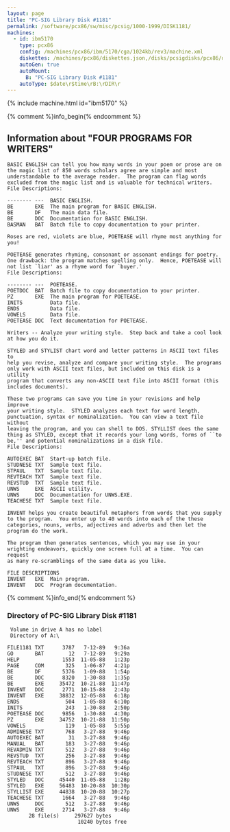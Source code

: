 ```yaml
---
layout: page
title: "PC-SIG Library Disk #1181"
permalink: /software/pcx86/sw/misc/pcsig/1000-1999/DISK1181/
machines:
  - id: ibm5170
    type: pcx86
    config: /machines/pcx86/ibm/5170/cga/1024kb/rev3/machine.xml
    diskettes: /machines/pcx86/diskettes.json,/disks/pcsigdisks/pcx86/diskettes.json
    autoGen: true
    autoMount:
      B: "PC-SIG Library Disk #1181"
    autoType: $date\r$time\rB:\rDIR\r
---
```


{% include machine.html id="ibm5170" %}

{% comment %}info_begin{% endcomment %}

## Information about "FOUR PROGRAMS FOR WRITERS"

    BASIC ENGLISH can tell you how many words in your poem or prose are on
    the magic list of 850 words scholars agree are simple and most
    understandable to the average reader.  The program can flag words
    excluded from the magic list and is valuable for technical writers.
    File Descriptions:
    
    -------- ---  BASIC ENGLISH.
    BE       EXE  The main program for BASIC ENGLISH.
    BE       DF   The main data file.
    BE       DOC  Documentation for BASIC ENGLISH.
    BASMAN   BAT  Batch file to copy documentation to your printer.
    
    Roses are red, violets are blue, POETEASE will rhyme most anything for
    you!
    
    POETEASE generates rhyming, consonant or assonant endings for poetry.
    One drawback: the program matches spelling only.  Hence, POETEASE will
    not list `liar' as a rhyme word for `buyer.'
    File Descriptions:
    
    -------- ---  POETEASE.
    POETDOC  BAT  Batch file to copy documentation to your printer.
    PZ       EXE  The main program for POETEASE.
    INITS         Data file.
    ENDS          Data file.
    VOWELS        Data file.
    POETEASE DOC  Text documentation for POETEASE.
    
    Writers -- Analyze your writing style.  Step back and take a cool look
    at how you do it.
    
    STYLED and STYLIST chart word and letter patterns in ASCII text files to
    help you revise, analyze and compare your writing style.  The programs
    only work with ASCII text files, but included on this disk is a utility
    program that converts any non-ASCII text file into ASCII format (this
    includes documents).
    
    These two programs can save you time in your revisions and help improve
    your writing style.  STYLED analyzes each text for word length,
    punctuation, syntax or nominalization.  You can view a text file without
    leaving the program, and you can shell to DOS. STYLLIST does the same
    thing as STYLED, except that it records your long words, forms of ``to
    be,'' and potential nominalizations in a disk file.
    File Descriptions:
    
    AUTOEXEC BAT  Start-up batch file.
    STUDNESE TXT  Sample text file.
    STPAUL   TXT  Sample text file.
    REVTEACH TXT  Sample text file.
    REVSTUD  TXT  Sample text file.
    UNWS     EXE  ASCII utility.
    UNWS     DOC  Documentation for UNWS.EXE.
    TEACHESE TXT  Sample text file.
    
    INVENT helps you create beautiful metaphors from words that you supply
    to the program.  You enter up to 40 words into each of the these
    categories, nouns, verbs, adjectives and adverbs and then let the
    program do the work.
    
    The program then generates sentences, which you may use in your
    wrighting endeavors, quickly one screen full at a time.  You can request
    as many re-scramblings of the same data as you like.
    
    FILE DESCRIPTIONS
    INVENT   EXE  Main program.
    INVENT   DOC  Program documentation.
{% comment %}info_end{% endcomment %}


### Directory of PC-SIG Library Disk #1181

     Volume in drive A has no label
     Directory of A:\

    FILE1181 TXT      3787   7-12-89   9:36a
    GO       BAT        12   7-12-89   9:29a
    HELP              1553  11-05-88   1:23p
    PAGE     COM       325   1-06-87   4:21p
    BE       DF       5376   1-09-88   1:54p
    BE       DOC      8320   1-30-88   1:35p
    BE       EXE     35472  10-21-88  11:47p
    INVENT   DOC      2771  10-15-88   2:43p
    INVENT   EXE     38832  12-05-88   6:18p
    ENDS               504   1-05-88   6:10p
    INITS              243   1-30-88   2:50p
    POETEASE DOC      9856   1-30-88   4:30p
    PZ       EXE     34752  10-21-88  11:50p
    VOWELS             119   1-05-88   5:55p
    ADMINESE TXT       768   3-27-88   9:46p
    AUTOEXEC BAT        31   3-27-88   9:46p
    MANUAL   BAT       183   3-27-88   9:46p
    REVADMIN TXT       512   3-27-88   9:46p
    REVSTUD  TXT       256   3-27-88   9:46p
    REVTEACH TXT       896   3-27-88   9:46p
    STPAUL   TXT       896   3-27-88   9:46p
    STUDNESE TXT       512   3-27-88   9:46p
    STYLED   DOC     45440  11-05-88   1:28p
    STYLED   EXE     56483  10-20-88  10:30p
    STYLLIST EXE     44838  10-20-88  10:27p
    TEACHESE TXT      1664   3-27-88   9:46p
    UNWS     DOC       512   3-27-88   9:46p
    UNWS     EXE      2714   3-27-88   9:46p
           28 file(s)     297627 bytes
                           10240 bytes free
